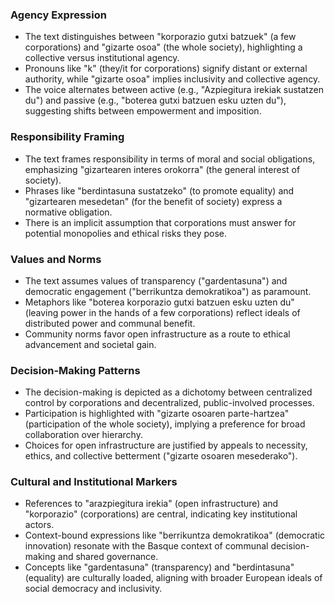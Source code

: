 ### Agency Expression  
- The text distinguishes between "korporazio gutxi batzuek" (a few corporations) and "gizarte osoa" (the whole society), highlighting a collective versus institutional agency.  
- Pronouns like "k" (they/it for corporations) signify distant or external authority, while "gizarte osoa" implies inclusivity and collective agency.  
- The voice alternates between active (e.g., "Azpiegitura irekiak sustatzen du") and passive (e.g., "boterea gutxi batzuen esku uzten du"), suggesting shifts between empowerment and imposition.

### Responsibility Framing  
- The text frames responsibility in terms of moral and social obligations, emphasizing "gizartearen interes orokorra" (the general interest of society).  
- Phrases like "berdintasuna sustatzeko" (to promote equality) and "gizartearen mesedetan" (for the benefit of society) express a normative obligation.  
- There is an implicit assumption that corporations must answer for potential monopolies and ethical risks they pose.

### Values and Norms  
- The text assumes values of transparency ("gardentasuna") and democratic engagement ("berrikuntza demokratikoa") as paramount.  
- Metaphors like "boterea korporazio gutxi batzuen esku uzten du" (leaving power in the hands of a few corporations) reflect ideals of distributed power and communal benefit.  
- Community norms favor open infrastructure as a route to ethical advancement and societal gain.

### Decision-Making Patterns  
- The decision-making is depicted as a dichotomy between centralized control by corporations and decentralized, public-involved processes.  
- Participation is highlighted with "gizarte osoaren parte-hartzea" (participation of the whole society), implying a preference for broad collaboration over hierarchy.  
- Choices for open infrastructure are justified by appeals to necessity, ethics, and collective betterment ("gizarte osoaren mesederako").

### Cultural and Institutional Markers  
- References to "arazpiegitura irekia" (open infrastructure) and "korporazio" (corporations) are central, indicating key institutional actors.  
- Context-bound expressions like "berrikuntza demokratikoa" (democratic innovation) resonate with the Basque context of communal decision-making and shared governance.  
- Concepts like "gardentasuna" (transparency) and "berdintasuna" (equality) are culturally loaded, aligning with broader European ideals of social democracy and inclusivity.